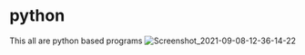 # python
This all are python based programs 
![Screenshot_2021-09-08-12-36-14-22](https://user-images.githubusercontent.com/88123015/134770726-f2a57219-2c91-4aad-9eb2-d1b91044cf19.jpg)


